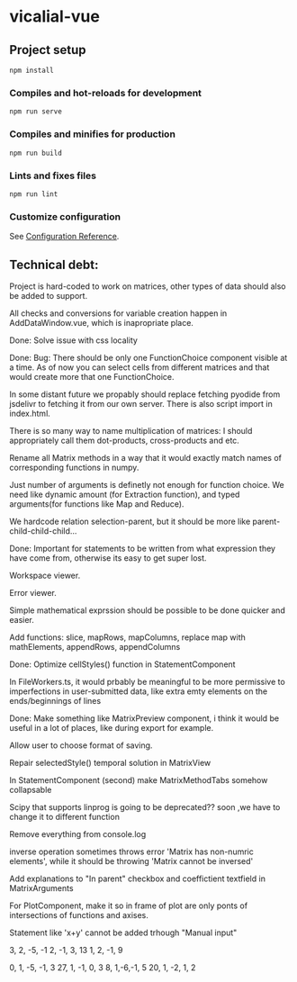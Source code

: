 # vicalial-vue

## Project setup
```
npm install
```

### Compiles and hot-reloads for development
```
npm run serve
```

### Compiles and minifies for production
```
npm run build
```

### Lints and fixes files
```
npm run lint
```

### Customize configuration
See [Configuration Reference](https://cli.vuejs.org/config/).


## Technical debt:
Project is hard-coded to work on matrices, other types of data should also be added to support.

All checks and conversions for variable creation happen in AddDataWindow.vue, which is inapropriate place.

Done: Solve issue with css locality

Done: Bug: There should be only one FunctionChoice component visible at a time. As of now you can select cells from different matrices and that would create more that one FunctionChoice.

In some distant future we propably should replace fetching pyodide from jsdelivr to fetching it from our own server. There is also script import in index.html.

There is so many way to name multiplication of matrices: I should appropriately call them dot-products, cross-products and etc.

Rename all Matrix methods in a way that it would exactly match names of corresponding functions in numpy.

Just number of arguments is definetly not enough for function choice. We need like dynamic amount (for Extraction function), and typed arguments(for functions like Map and Reduce).

We hardcode relation selection-parent, but it should be more like parent-child-child-child...

Done: Important for statements to be written from what expression they have come from, otherwise its easy to get super lost.

Workspace viewer.

Error viewer.

Simple mathematical exprssion should be possible to be done quicker and easier.

Add functions: slice, mapRows, mapColumns, replace map with mathElements, appendRows, appendColumns

Done: Optimize cellStyles() function in StatementComponent

In FileWorkers.ts, it would prbably be meaningful to be more permissive to imperfections in user-submitted data, like extra emty elements on the ends/beginnings of lines

Done: Make something like MatrixPreview component, i think it would be useful in a lot of places, like during export for example.

Allow user to choose format of saving.

Repair selectedStyle() temporal solution in MatrixView

In StatementComponent (second) make MatrixMethodTabs somehow collapsable

Scipy that supports linprog is going to be deprecated?? soon ,we have to change it to different function

Remove everything from console.log

inverse operation sometimes throws error 'Matrix has non-numric elements', while it should be throwing 'Matrix cannot be inversed'

Add explanations to "In parent" checkbox and coeffictient textfield in MatrixArguments

For PlotComponent, make it so in frame of plot are only ponts of intersections of functions and axises.

Statement like 'x+y' cannot be added trhough "Manual input"

3, 2, -5, -1
2, -1, 3, 13
1, 2, -1, 9



0, 1, -5, -1, 3
27, 1, -1, 0, 3
8, 1,-6,-1, 5
20, 1, -2, 1, 2

